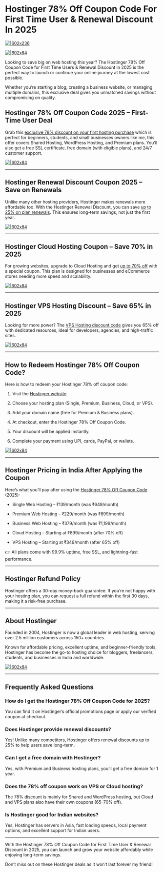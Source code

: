 # Hostinger 78% Off Coupon Code For First Time User & Renewal Discount In 2025

[![|602x236](https://lh7-rt.googleusercontent.com/docsz/AD_4nXcJB_4nuQbiYXOR1z6uN4qM092yfR9WhltDRnXop3bKknAXCO13O7M2Q8oHVUB7xo2jVgt9yXpzCtYCXotrPp0dmVGCwYjm9EpFqRnsfrLp-O7N6omsLMwgfI7Y_CEyaPGf2dEayA?key=5lgEIdC5blBmpH0hGbkcwg)](https://hostinger.com/?REFERRALCODE=Q44SALMAN8OJ)

[![|602x84](https://lh7-rt.googleusercontent.com/docsz/AD_4nXcYVkm_80rnQ7XL0lhCxHkmgE3dolBCDjflyGJYXSpEKpq9fO4L_EVZ9Huba7GGhshdxDtfdHEBQ1XLpdjuBIiYE0uf06R_4jvsQoWXd4pjAuI0fElcPPDeFY-_FmU1q6Sldy0OiA?key=5lgEIdC5blBmpH0hGbkcwg)](https://hostinger.com/?REFERRALCODE=Q44SALMAN8OJ)

Looking to save big on web hosting this year? The Hostinger 78% Off Coupon Code for First Time Users & Renewal Discount in 2025 is the perfect way to launch or continue your online journey at the lowest cost possible.

Whether you’re starting a blog, creating a business website, or managing multiple domains, this exclusive deal gives you unmatched savings without compromising on quality.

## Hostinger 78% Off Coupon Code 2025 – First-Time User Deal

Grab this [exclusive 78% discount on your first hosting purchase](https://hostinger.com/?REFERRALCODE=Q44SALMAN8OJ) which is perfect for beginners, students, and small businesses owners like me, this offer covers Shared Hosting, WordPress Hosting, and Premium plans. You’ll also get a free SSL certificate, free domain (with eligible plans), and 24/7 customer support.

[![|602x84](https://lh7-rt.googleusercontent.com/docsz/AD_4nXcYVkm_80rnQ7XL0lhCxHkmgE3dolBCDjflyGJYXSpEKpq9fO4L_EVZ9Huba7GGhshdxDtfdHEBQ1XLpdjuBIiYE0uf06R_4jvsQoWXd4pjAuI0fElcPPDeFY-_FmU1q6Sldy0OiA?key=5lgEIdC5blBmpH0hGbkcwg)](https://hostinger.com/?REFERRALCODE=Q44SALMAN8OJ)

---

## Hostinger Renewal Discount Coupon 2025 – Save on Renewals

Unlike many other hosting providers, Hostinger makes renewals more affordable too. With the Hostinger Renewal Discount, you can save [up to 25% on plan renewals](https://hostinger.com/?REFERRALCODE=Q44SALMAN8OJ). This ensures long-term savings, not just the first year.

[![|602x84](https://lh7-rt.googleusercontent.com/docsz/AD_4nXcYVkm_80rnQ7XL0lhCxHkmgE3dolBCDjflyGJYXSpEKpq9fO4L_EVZ9Huba7GGhshdxDtfdHEBQ1XLpdjuBIiYE0uf06R_4jvsQoWXd4pjAuI0fElcPPDeFY-_FmU1q6Sldy0OiA?key=5lgEIdC5blBmpH0hGbkcwg)](https://hostinger.com/?REFERRALCODE=Q44SALMAN8OJ)

---

## Hostinger Cloud Hosting Coupon – Save 70% in 2025

For growing websites, upgrade to Cloud Hosting and get [up to 70% off](https://hostinger.com/?REFERRALCODE=Q44SALMAN8OJ) with a special coupon. This plan is designed for businesses and eCommerce stores needing more speed and scalability.

[![|602x84](https://lh7-rt.googleusercontent.com/docsz/AD_4nXcYVkm_80rnQ7XL0lhCxHkmgE3dolBCDjflyGJYXSpEKpq9fO4L_EVZ9Huba7GGhshdxDtfdHEBQ1XLpdjuBIiYE0uf06R_4jvsQoWXd4pjAuI0fElcPPDeFY-_FmU1q6Sldy0OiA?key=5lgEIdC5blBmpH0hGbkcwg)](https://hostinger.com/?REFERRALCODE=Q44SALMAN8OJ)

---

## Hostinger VPS Hosting Discount – Save 65% in 2025

Looking for more power? The [VPS Hosting discount code](https://hostinger.com/?REFERRALCODE=Q44SALMAN8OJ) gives you 65% off with dedicated resources, ideal for developers, agencies, and high-traffic sites.

[![|602x84](https://lh7-rt.googleusercontent.com/docsz/AD_4nXcYVkm_80rnQ7XL0lhCxHkmgE3dolBCDjflyGJYXSpEKpq9fO4L_EVZ9Huba7GGhshdxDtfdHEBQ1XLpdjuBIiYE0uf06R_4jvsQoWXd4pjAuI0fElcPPDeFY-_FmU1q6Sldy0OiA?key=5lgEIdC5blBmpH0hGbkcwg)](https://hostinger.com/?REFERRALCODE=Q44SALMAN8OJ)

---

## How to Redeem Hostinger 78% Off Coupon Code?

Here is how to redeem your Hostinger 78% off coupon code:

1. Visit the [Hostinger website](https://hostinger.com/?REFERRALCODE=Q44SALMAN8OJ).

2. Choose your hosting plan (Single, Premium, Business, Cloud, or VPS).

3. Add your domain name (free for Premium & Business plans).

4. At checkout, enter the Hostinger 78% Off Coupon Code.

5. Your discount will be applied instantly.

6. Complete your payment using UPI, cards, PayPal, or wallets.

[![|602x84](https://lh7-rt.googleusercontent.com/docsz/AD_4nXcYVkm_80rnQ7XL0lhCxHkmgE3dolBCDjflyGJYXSpEKpq9fO4L_EVZ9Huba7GGhshdxDtfdHEBQ1XLpdjuBIiYE0uf06R_4jvsQoWXd4pjAuI0fElcPPDeFY-_FmU1q6Sldy0OiA?key=5lgEIdC5blBmpH0hGbkcwg)
](https://hostinger.com/?REFERRALCODE=Q44SALMAN8OJ)

---

## Hostinger Pricing in India After Applying the Coupon

Here’s what you’ll pay after using the [Hostinger 78% Off Coupon Code](https://hostinger.com/?REFERRALCODE=Q44SALMAN8OJ) (2025):

* Single Web Hosting – ₹139/month (was ₹649/month)

* Premium Web Hosting – ₹229/month (was ₹899/month)

* Business Web Hosting – ₹379/month (was ₹1,199/month)

* Cloud Hosting – Starting at ₹899/month (after 70% off)

* VPS Hosting – Starting at ₹349/month (after 65% off)

👉 All plans come with 99.9% uptime, free SSL, and lightning-fast performance.

---

## Hostinger Refund Policy

Hostinger offers a 30-day money-back guarantee. If you’re not happy with your hosting plan, you can request a full refund within the first 30 days, making it a risk-free purchase.

---

## About Hostinger

Founded in 2004, Hostinger is now a global leader in web hosting, serving over 2.5 million customers across 150+ countries.

Known for affordable pricing, excellent uptime, and beginner-friendly tools, Hostinger has become the go-to hosting choice for bloggers, freelancers, students, and businesses in India and worldwide.

[![|602x84](https://lh7-rt.googleusercontent.com/docsz/AD_4nXcYVkm_80rnQ7XL0lhCxHkmgE3dolBCDjflyGJYXSpEKpq9fO4L_EVZ9Huba7GGhshdxDtfdHEBQ1XLpdjuBIiYE0uf06R_4jvsQoWXd4pjAuI0fElcPPDeFY-_FmU1q6Sldy0OiA?key=5lgEIdC5blBmpH0hGbkcwg)](https://hostinger.com/?REFERRALCODE=Q44SALMAN8OJ)

---

## Frequently Asked Questions

### How do I get the Hostinger 78% Off Coupon Code for 2025?

You can find it on Hostinger’s official promotions page or apply our verified coupon at checkout.

### Does Hostinger provide renewal discounts?

Yes! Unlike many competitors, Hostinger offers renewal discounts up to 25% to help users save long-term.

### Can I get a free domain with Hostinger?

Yes, with Premium and Business hosting plans, you’ll get a free domain for 1 year.

### Does the 78% off coupon work on VPS or Cloud hosting?

The 78% discount is mainly for Shared and WordPress hosting, but Cloud and VPS plans also have their own coupons (65–70% off).

### Is Hostinger good for Indian websites?

Yes, Hostinger has servers in Asia, fast loading speeds, local payment options, and excellent support for Indian users.

---

With the Hostinger 78% Off Coupon Code for First Time User & Renewal Discount in 2025, you can launch and grow your website affordably while enjoying long-term savings.

Don’t miss out on these Hostinger deals as it won’t last forever my friend!
